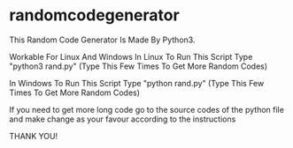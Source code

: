 # randomcodegenerator
This Random Code Generator Is Made By Python3.

Workable For  Linux And Windows
 In Linux To Run This Script
 Type "python3 rand.py" (Type This Few Times To Get More Random Codes)
 
 In Windows To Run This Script
 Type "python rand.py" (Type This Few Times To Get More Random Codes)
 
 If you need to get more long code go to the source codes of the python file and make change as your favour according to the instructions
 
 THANK YOU!
